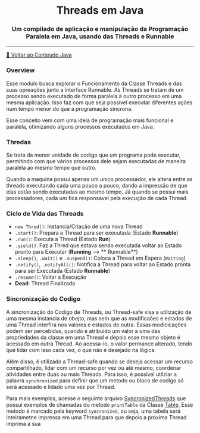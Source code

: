 <h1 align="center">Threads em Java</h1>

<h3 align="center">Um compilado de aplicação e manipulação da Programação Paralela em Java, usando das Threads e
Runnable</h3>

---

[🍵 Voltar ao Conteudo Java](../README.md)

### Overview

Esse modulo busca explorar o Funcionamento da Classe Threads e das suas opreações junto a interface Runnable. As Threads
se tratam de um processo sendo executado de forma paralela à outro processo em uma mesma aplicação. Isso faz com que
seja possivel executar diferentes ações num tempo menor do que a programação sincrona.

Esse conceito vem com uma ideia de programação mais funcional e paralela, otimizando alguns processos executados em
Java.

### Thredas

Se trata da menor unidade de codigo que um programa pode executar, permitindo com que vários processos dele sejam
executadas de maneira paralela ao mesmo tempo que outro.

Quando a maquina possui apenas um unico processador, ele altera entre as threads executando cada uma pouco a pouco,
dando a impressão de que elas estão sendo executadas ao mesmo tempo. Já quando se possui mais processadores, cada um
fica responsavel pela execução de cada Thread.

### Ciclo de Vida das Threads

- `new Thred()`: Instancia/Criação de uma nova Thread
- `.start()`: Prepara a Thread para ser executada (Estado **Runnable**)
- `.run()`: Executa a Thread (Estado **Run**)
- `.yield()`: Faz a Thred que estava sendo executada voltar ao Estado pronto para Executar (**Running** --> **
  Runnable**)
- `.sleep()`, `.wait()` e `.suspend()`: Coloca a Thread em Espera (`Waiting`)
- `.notify()`, `.notifyAll()`: Notifica a Thread para voltar ao Estado pronta para ser Executada (Estado **Runnable**)
- `.resume()`: Voltar a Execução
- **Dead**: Thread Finalizada

### Sincronização do Codigo

A sincronização do Codigo de Threads, ou Thread-safe visa a utilização de uma mesma instancia de obejto, mas sem que as
modificaões e estados de uma Thread interfira nos valores e estados de outra. Essas modicicações podem ser percebidas,
quando é atribuido um valor a uma das propriedades da classe em uma Thread e depois esse mesmo objeto é acessado em
outra Thread. Ao acessa-lo, o valor permance alterado, tendo que lidar com isso cada vez, o que não é desejado na
lógica.

Além disso, é utilizado a Thread-safe quando se deseja acessar um recurso compartilhado, lidar com um recurso por vez ou
até mesmo, coordenar atividades entre duas ou mais Threads. Para isso, é possivel utilziar a palavra `synchronized` para
definir que um metodo ou bloco de codigo só será acessado e lidado uma vez por Thread.

Para mais exemplos, acesse o seguinte arquivo
[SyncronizedThreads](src/main/java/com/guilhermepalma/syncronized/SyncronizedThreads.java)
que possui exemplos de chamadas do metodo ``printTable`` da Classe
[Table](src/main/java/com/guilhermepalma/syncronized/SyncronizedThreads.java). Esse metodo é marcado pela keyword
`syncronized`, ou seja, uma tabela será inteirametne impressa em uma Thread para que depois a proxima Thread
imprima a sua